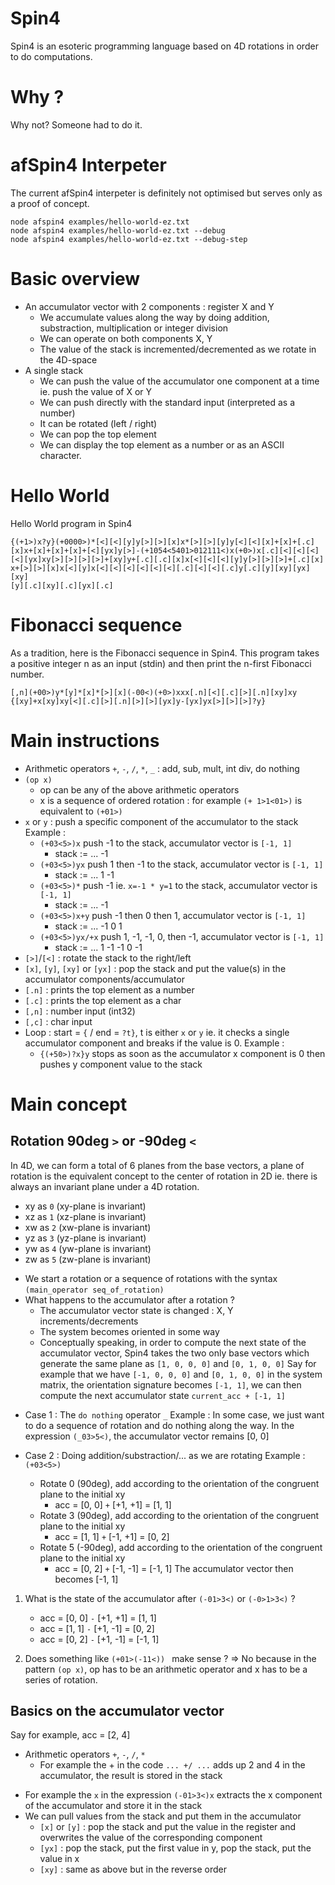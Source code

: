 # Spin4
Spin4 is an esoteric programming language based on 4D rotations in order to do computations.

# Why ?
Why not? Someone had to do it.

# afSpin4 Interpeter
The current afSpin4 interpeter is definitely not optimised but serves only as a proof of concept.
```
node afspin4 examples/hello-world-ez.txt
node afspin4 examples/hello-world-ez.txt --debug
node afspin4 examples/hello-world-ez.txt --debug-step
```

# Basic overview
- An accumulator vector with 2 components : register X and Y
    - We accumulate values along the way by doing addition, substraction, multiplication or integer division
    - We can operate on both components X, Y
    - The value of the stack is incremented/decremented as we rotate in the 4D-space
- A single stack
    - We can push the value of the accumulator one component at a time ie. push the value of X or Y
    - We can push directly with the standard input (interpreted as a number)
    - It can be rotated (left / right)
    - We can pop the top element
    - We can display the top element as a number or as an ASCII character.

# Hello World
Hello World program in Spin4
```
{(+1>)x?y}(+0000>)*[<][<][y]y[>][>][x]x*[>][>][y]y[<][<][x]+[x]+[.c]
[x]x+[x]+[x]+[x]+[<][yx]y[>]-(+1054<5401>012111<)x(+0>)x[.c][<][<][<]
[<][yx]xy[>][>][>][>]+[xy]y+[.c][.c][x]x[<][<][<][y]y[>][>][>]+[.c][x]
x+[>][>][x]x[<][y]x[<][<][<][<][<][<][.c][<][<][.c]y[.c][y][xy][yx][xy]
[y][.c][xy][.c][yx][.c]
```
# Fibonacci sequence
As a tradition, here is the Fibonacci sequence in Spin4. This program takes a positive integer n as an input (stdin) and then print the n-first Fibonacci number.
```
[,n](+00>)y*[y]*[x]*[>][x](-00<)(+0>)xxx[.n][<][.c][>][.n][xy]xy
{[xy]+x[xy]xy[<][.c][>][.n][>][>][yx]y-[yx]yx[>][>][>]?y}
```

# Main instructions
- Arithmetic operators `+`, `-`, `/`, `*`, `_` : add, sub, mult, int div, do nothing
- `(op x)`
    - op can be any of the above arithmetic operators
    - x is a sequence of ordered rotation : for example `(+ 1>1<01>)` is equivalent to `(+01>)`
- `x` or `y` : push a specific component of the accumulator to the stack
    Example :
    - `(+03<5>)x` push -1 to the stack, accumulator vector is `[-1, 1]`
        - stack := ... -1
    - `(+03<5>)yx` push 1 then -1 to the stack, accumulator vector is `[-1, 1]`
        - stack := ... 1 -1
    - `(+03<5>)*` push -1 ie. `x=-1 * y=1` to the stack, accumulator vector is `[-1, 1]`
        - stack := ... -1
    - `(+03<5>)x+y` push -1 then 0 then 1, accumulator vector is `[-1, 1]`
        - stack := ... -1 0 1
    - `(+03<5>)yx/+x` push 1, -1, -1, 0, then -1, accumulator vector is `[-1, 1]`
        - stack := ... 1 -1 -1 0 -1
- `[>]`/`[<]` : rotate the stack to the right/left
- `[x]`, `[y]`, `[xy]` or `[yx]` : pop the stack and put the value(s) in the accumulator components/accumulator
- `[.n]` : prints the top element as a number
- `[.c]` : prints the top element as a char
- `[,n]` : number input (int32)
- `[,c]` : char input
- Loop : start = `{` / end = `?t}`, t is either `x` or `y` ie. it checks a single accumulator component and breaks if the value is 0.
    Example :
    - `{(+50>)?x}y` stops as soon as the accumulator x component is 0 then pushes y component value to the stack

# Main concept
## Rotation 90deg `>` or -90deg `<`
In 4D, we can form a total of 6 planes from the base vectors, a plane of rotation is the equivalent concept to the center of rotation in 2D ie. there is always an invariant plane under a 4D rotation.
- xy as `0` (xy-plane is invariant)
- xz as `1` (xz-plane is invariant)
- xw as `2` (xw-plane is invariant)
- yz as `3` (yz-plane is invariant)
- yw as `4` (yw-plane is invariant)
- zw as `5` (zw-plane is invariant)

* We start a rotation or a sequence of rotations with the syntax `(main_operator seq_of_rotation)`
* What happens to the accumulator after a rotation ?
    - The accumulator vector state is changed : X, Y increments/decrements
    - The system becomes oriented in some way
    - Conceptually speaking, in order to compute the next state of the accumulator vector,
    Spin4 takes the two only base vectors which generate the same plane as `[1, 0, 0, 0]` and `[0, 1, 0, 0]`
    Say for example that we have `[-1, 0, 0, 0]` and `[0, 1, 0, 0]` in the system matrix, the orientation signature becomes `[-1, 1]`, we can then compute the next accumulator state `current_acc + [-1, 1]`

- Case 1 : The `do nothing` operator `_`
Example : 
    In some case, we just want to do a sequence of rotation and do nothing along the way.
    In the expression `(_03>5<)`, the accumulator vector remains [0, 0]

- Case 2 : Doing addition/substraction/... as we are rotating
Example : `(+03<5>)`
    - Rotate 0 (90deg), add according to the orientation of the congruent plane to the initial xy
        - acc = [0, 0] `+` [+1, +1] = [1, 1]
    - Rotate 3 (90deg), add according to the orientation of the congruent plane to the initial xy
        - acc = [1, 1] `+` [-1, +1] = [0, 2]
    - Rotate 5 (-90deg), add according to the orientation of the congruent plane to the initial xy
        - acc = [0, 2] `+` [-1, -1] = [-1, 1]
The accumulator vector then becomes [-1, 1]
 
1. What is the state of the accumulator after `(-01>3<)` or `(-0>1>3<)` ?
    - acc = [0, 0] `-` [+1, +1] = [1, 1]
    - acc = [1, 1] `-` [+1, -1] = [0, 2]
    - acc = [0, 2] `-` [+1, -1] = [-1, 1]

2. Does something like `(+01>(-11<)) ` make sense ?
=> No because in the pattern `(op x)`, op has to be an arithmetic operator and x has to be a series of rotation.  

## Basics on the accumulator vector
Say for example, acc = [2, 4]
* Arithmetic operators `+`, `-`, `/`, `*`
    - For example the + in the code `... +/ ...` adds up 2 and 4 in the accumulator, the result is stored in the stack

- For example the `x` in the expression `(-01>3<)x` extracts the x component of the accumulator and store it in the stack
- We can pull values from the stack and put them in the accumulator
    - `[x]` or `[y]` : pop the stack and put the value in the register and overwrites the value of the corresponding component
    - `[yx]` : pop the stack, put the first value in y, pop the stack, put the value in x
    - `[xy]` : same as above but in the reverse order